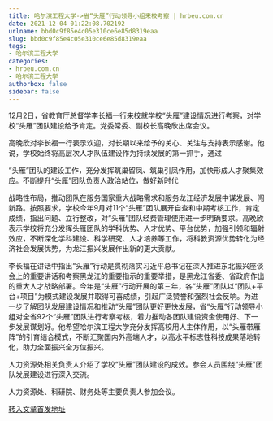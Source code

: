 ```yaml
---
title: 哈尔滨工程大学->省“头雁”行动领导小组来校考察 | hrbeu.com.cn
date: 2021-12-04 01:22:08.702192
urlname: bbd0c9f85e4c05e310ce6e85d8319eaa
slug: bbd0c9f85e4c05e310ce6e85d8319eaa
tags: 
- 哈尔滨工程大学
categories:
- hrbeu.com.cn
- 哈尔滨工程大学
authorbox: false
sidebar: false
---
```

12月2日，省教育厅总督学李长福一行来校就学校“头雁”建设情况进行考察，对学校“头雁”团队建设给予肯定。党委常委、副校长高晚欣出席会议。

高晚欣对李长福一行表示欢迎，对长期以来给予的关心、关注与支持表示感谢。他说，学校始终将高层次人才队伍建设作为持续发展的第一抓手，通过

“头雁”团队的建设工作，充分发挥筑巢留凤、筑巢引凤作用，加快形成人才聚集效应。不断提升“头雁”团队负责人政治站位，做好新时代
<!--more-->
战略性布局，推动团队在服务国家重大战略需求和服务龙江经济发展中谋发展、闯新路。按照要求，学校今年9月对11个“头雁”团队展开自查和中期考核工作，肯定成绩，指出问题、立行整改，对“头雁”团队经费管理使用进一步明确要求。高晚欣表示学校将充分发挥头雁团队的学科优势、人才优势、平台优势，加强引领和辐射效应，不断深化学科建设、科学研究、人才培养等工作，将科教资源优势转化为经济社会发展优势，为龙江振兴发展作出新的更大贡献。

李长福在讲话中指出“头雁”行动是贯彻落实习近平总书记在深入推进东北振兴座谈会上的重要讲话和考察黑龙江的重要指示的重要举措，是黑龙江省委、省政府作出的重大人才战略部署。今年是“头雁”行动开展的第三年，各“头雁”团队以“团队+平台+项目”为模式建设发展并取得可喜成绩，引起广泛赞誉和强烈社会反响。为进一步了解团队发展建设情况和推动“头雁”团队更好更快发展，省“头雁”行动领导小组对全省92个“头雁”团队进行考察考核，着力推动各团队建设资金使用好、下一步发展谋划好。他希望哈尔滨工程大学充分发挥高校用人主体作用，以“头雁带雁阵”的引育结合模式，不断汇聚国内外高端人才，以高水平标志性科技成果落地转化，助力全面振兴全方位振兴。

人力资源处相关负责人介绍了学校“头雁”团队建设的成效。参会人员围绕“头雁”团队发展建设进行深入交流。

人力资源处、科研院、财务处等主要负责人参加会议。



[转入文章首发地址](http://gongxue.cn/info/1141/69028.htm)
